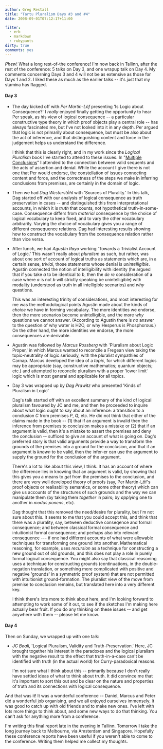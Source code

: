 ```yaml
---
author: Greg Restall
title: "Tartu Pluralism Days #3 and #4"
date: 2008-09-01T07:12:17+11:00

filter:
  - erb
  - markdown
  - rubypants
dirty: true
comments: yes
---
```


*Phew*! What a long rest-of-the conference!  I'm now back in Tallinn, after the rest of the conference: 5 talks on Day 3, and one wrapup talk on Day 4.  My comments concerning Days 3 and 4 will not be as extensive as those for Days 1 and 2.  I liked these as much as the earlier talks -- it's just that my stamina has flagged.

#### Day 3

* The day kicked off with *Per Martin-L&ouml;f* presenting 'Is Logic about Consequence?'  I *really* enjoyed finally getting the opportunity to hear Per speak, as his view of logical consequence -- a particular constructive type theory in which proof objects play a central role -- has always fascinated me, but I've not looked into it in any depth.  Per argued that logic is not primarily about consequence, but must be also about the act of inference, and that distinguishing content and force in the judgement helps us understand the difference.  

  I think that this is clearly right, and in my work since the *Logical Pluralism* book I've started to attend to these issues.  In "[Multiple Conclusions](http://consequently.org/writing/multipleconclusions/)" I attended to the connection between valid sequents and the acts of assertion and denial.    While the account I give there is not one that Per would endorse, the constellation of issues connecting content and force, and the correctness of the steps we make in inferring conclusions from premises, are certainly in the domain of logic.

* Then we had *Dag Westerst&aring;hl* with 'Sources of Plurality.'  In this talk, Dag started off with our analysis of logical consequence as truth preservation in cases -- and distinguished this from interpretational accounts, in which it is *truth* that counts, not hypothetical truth-in-some-case.  Consequence differs from *material* consequence by the choice of logical vocabulary to keep fixed, and to vary the other vocabulary arbitrarily.  Varying the choice of vocabulary gives you a range of different consequence relations. Dag had interesting results showing how to construct the vocabulary from the consequence relation rather than vice versa.

* After lunch, we had *Agust&iacute;n Rayo* working 'Towards a Trivialist Account of Logic.' This wasn't really about *pluralism* as such, but rather, was about one sort of account of logical truths as statements which are, in a certain sense, *trivial*, those statements whose denial is *unintelligible*.  Agust&iacute;n connected the notion of intelligibility with identity (he argued that if you take *a* to be identical to *b*, then the *de re* consideration of a case where *a* is not *b* will strictly speaking be unintelligible) with modality (understood as truth in all intelligible scenarios) and *why* questions.  

  This was an interesting trinity of considerations, and most interesting for me was the methodological points Agust&iacute;n made about the kinds of *choice* we have in forming vocabulary.  The more identities we endorse, then the more scenarios become unintelligible, and the more *why* questions we cannot answer.  (According to Agust&iacute;n there is *no* answer to the question of why water is H2O, or why Hesperus is Phosphorous.)  On the other hand, the more identities we endorse, the more consequences are derivable.   

* Agust&iacute;n was followed by *Marcus Rossberg*  with 'Pluralism about Logic Proper,' in which Marcus wanted to reconcile a Fregean view taking the topic-neutrality of logic seriously, with the pluralist sympathies of Carnap.  Marcus developed the idea of a *topic*, for which different logics may be appropriate (say, constructive mathematics; quantum objects; etc.) and attempted to reconcile pluralism with a proper 'lower limit' logic which is most general and applicable for all topics.

* Day 3 was wrapped up by *Dag Prawitz* who presented 'Kinds of Pluralism in Logic'

  Dag's talk started off with an excellent summary of the kind of logical pluralism favoured by JC and me, and then he proceeded to inquire about what logic ought to say about an inference: a transition to a conclusion *C* from premises *P*, *Q*, etc. He did not think that either of the claims made in the book -- (1) that if an argument is invalid then the inference from premises to conclusion makes a mistake or (2) that if an argument is valid, then it's a mistake to assert the premises and deny the conclusion -- sufficed to give an account of what is going on.  Dag's preferred story is that valid arguments provide a way to transform the grounds of the premises into a ground for the conclusion, and that if an argument is *known* to be valid, then the infer-er can use the argument to supply the ground for the conclusion of the argument.

  There's a lot to like about this view, I think.  It has an account of where the difference lies in knowing that an argument is valid, by showing that this gives you a means to *get* from the premises to the conclusion, and there are very well developed theory of proofs (say, Per Martin-L&ouml;f's proof objects or realisability semantics, or some other theory) which can give us accounts of the structures of such grounds and the way we can manipulate them (by taking them *together* in pairs; by *applying* one to another in *modus ponens*, etc).

  Dag thought that this removed the need/desire for plurality, but I'm not sure about this.  It seems to me that you could accept this, and think that there was a plurality, say, between deductive conseqence and formal consequence; and between classical formal consequence and intuitionist formal consequence; and perhaps also into relevant consequence --- if one had different accounts of what were allowable techniques for transforming one ground into another.  Mathematical reasoning, for example, uses *recursion* as a technique for constructing a new ground out of old grounds, and this does not play a role in purely formal logical consequence. You might also say that classical reasoning uses a technique for constructing grounds (continuations, in the double-negation translation, or something more complicated with positive and negative 'grounds' in a symmetric proof system) that are not permitted with intuitionist ground-formation.  The pluralist view of the move from premise to conclusion remains, but translated here into a very different key.  

  I think there's lots more to think about here, and I'm looking forward to attempting to work some of it out, to see if the sketches I'm making here actually bear fruit.  If you do any thinking on these issues -- and get anywhere with them -- please let me know.

#### Day 4

Then on Sunday, we wrapped up with one talk:

* *JC Beall*, 'Logical Pluralism, Validity and Truth-Preservation.' Here, JC brought together his interest in the paradoxes and the logical pluralism with the negative result to the effect that truth-in-a-case can't be identified with truth (in the actual world) for Curry-paradoxical reasons.  

  I'm not sure what I think about this -- primarily because I don't really have settled ideas of what to think about truth.  It did convince me that it's important to sort this out and be clear on the nature and properties of truth and its connections with logical consequence.


And that was it!  It was a wonderful conference -- Daniel, Marcus and Peter did a wonderful job organising, and we all enjoyed ourselves immensely.  It was good to catch up with old friends and to make new ones.  I've left with lots more things to think about, and some new ways to do that thinking.  You can't ask for anything more from a conference.

I'm writing this final report late in the evening in Tallinn.  Tomorrow I take the long journey back to Melbourne, via Amsterdam and Singapore.  Hopefully these conference reports have been useful if you weren't able to come to the conference.  Writing them helped me collect my thoughts.